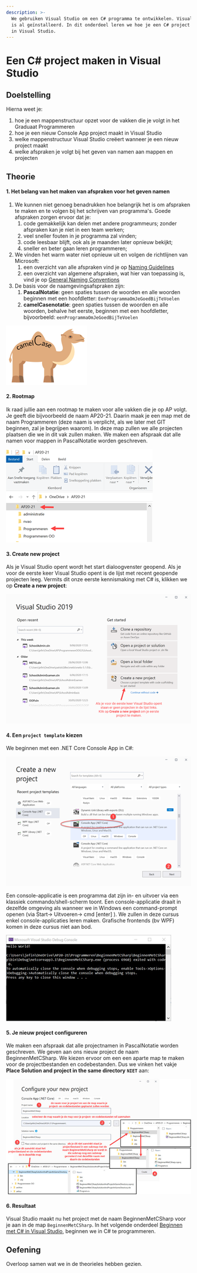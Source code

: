 ```yaml
---
description: >-
  We gebruiken Visual Studio om een C# programma te ontwikkelen. Visual Studio
  is al geïnstalleerd. In dit onderdeel leren we hoe je een C# project opstart
  in Visual Studio.
---
```


# Een C\# project maken in Visual Studio

## Doelstelling

Hierna weet je:

1. hoe je een mappenstructuur opzet voor de vakken die je volgt in het Graduaat Programmeren
2. hoe je een nieuw Console App project maakt in Visual Studio
3. welke mappenstructuur Visual Studio creëert wanneer je een nieuw project maakt
4. welke afspraken je volgt bij het geven van namen aan mappen en projecten

## Theorie

#### 1. Het belang van het maken van afspraken voor het geven namen

1. We kunnen niet genoeg benadrukken hoe belangrijk het is om afspraken te maken en te volgen bij het schrijven van programma's. Goede afspraken zorgen ervoor dat je:
   1. code gemakkelijk kan delen met andere programmeurs; zonder afspraken kan je niet in een team werken;
   2. veel sneller fouten in je programma zal vinden;
   3. code leesbaar blijft, ook als je maanden later opnieuw bekijkt;
   4. sneller en beter gaan leren programmeren;
2. We vinden het warm water niet opnieuw uit en volgen de richtlijnen van Microsoft:
   1. een overzicht van alle afspraken vind je op [Naming Guidelines](https://docs.microsoft.com/en-us/dotnet/standard/design-guidelines/naming-guidelines)
   2. een overzicht van algemene afspraken, wat hier van toepassing is, vind je op [General Naming Conventions](https://docs.microsoft.com/en-us/dotnet/standard/design-guidelines/general-naming-conventions)
3. De basis voor de naamgevingsafspraken zijn:
   1. **PascalNotatie**: geen spaties tussen de woorden en alle woorden beginnen met een hoofdletter: `EenProgrammaOmJeGoedBijTeVoelen`
   2. **camelCasenotatie**: geen spaties tussen de woorden en alle woorden, behalve het eerste, beginnen met een hoofdletter, bijvoorbeeld: `eenProgrammaOmJeGoedBijTeVoelen`

![camelCase](../../.gitbook/assets/image%20%2814%29.png)

#### 2. Rootmap

Ik raad jullie aan een rootmap te maken voor alle vakken die je op AP volgt. Je geeft die bijvoorbeeld de naam AP20-21. Daarin maak je een map met de naam Programmeren \(deze naam is verplicht, als we later met GIT beginnen, zal je begrijpen waarom\). In deze map zullen we alle projecten plaatsen die we in dit vak zullen maken. We maken een afspraak dat alle namen voor mappen in PascalNotatie worden geschreven.

![AP rootmap](../../.gitbook/assets/image%20%2820%29.png)

#### 3. **Create new project**

Als je Visual Studio opent wordt het start dialoogvenster geopend. Als je voor de eerste keer Visual Studio opent is de lijst met recent geopende projecten leeg. Vermits dit onze eerste kennismaking met C\# is, klikken we op **Create a new project**:

![Start dialoogvenster Visual Studio](../../.gitbook/assets/image%20%2813%29.png)

#### **4.** Een **`project template`** kiezen

We beginnen met een .NET Core Console App in C\#:

![Kies een project template](../../.gitbook/assets/image%20%2821%29.png)

Een console-applicatie is een programma dat zijn in- en uitvoer via een klassiek commando/shell-scherm toont. Een console-applicatie draait in dezelfde omgeving als wanneer we in Windows een command-prompt openen \(via Start-&gt; Uitvoeren-&gt; cmd \[enter\] \). We zullen in deze cursus enkel console-applicaties leren maken. Grafische frontends \(bv WPF\) komen in deze cursus niet aan bod.

![Voorbeeld van een console app](../../.gitbook/assets/image%20%2817%29.png)

#### **5.** **Je nieuw project configureren**

We maken een afspraak dat alle projectnamen in PascalNotatie worden geschreven. We geven aan ons nieuw project de naam BeginnenMetCSharp. We kiezen ervoor om een een aparte map te maken voor de projectbestanden en codebestanden. Dus we vinken het vakje **Place Solution and project in the same directory** **`NIET`** aan:

![Visual Studio Configure your new project](../../.gitbook/assets/image%20%2818%29.png)

#### 6. Resultaat

Visual Studio maakt nu het project met de naam BeginnenMetCSharp voor je aan in de map `BeginnenMetCSharp`. In het volgende onderdeel [Beginnen met C\# in Visual Studio](4-beginnen-met-c-in-visual-studio.md), beginnen we in C\# te programmeren.

## Oefening

Overloop samen wat we in de theorieles hebben gezien.



